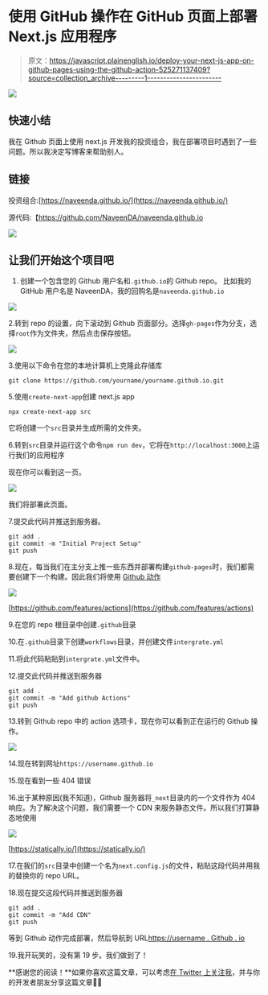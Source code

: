# 使用 GitHub 操作在 GitHub 页面上部署 Next.js 应用程序

> 原文：<https://javascript.plainenglish.io/deploy-your-next-js-app-on-github-pages-using-the-github-action-525271137409?source=collection_archive---------1----------------------->

![](img/911d4ceb266e41fcdc2125070690cd0f.png)

## 快速小结

我在 Github 页面上使用 next.js 开发我的投资组合，我在部署项目时遇到了一些问题。所以我决定写博客来帮助别人。

## **链接**

投资组合:[https://naveenda.github.io/](https://naveenda.github.io/)

源代码:【https://github.com/NaveenDA/naveenda.github.io 

![](img/54138dfae215f69d6186bb985cd0fd3e.png)

## 让我们开始这个项目吧

1.  创建一个包含您的 Github 用户名和`.github.io`的 Github repo。
    比如我的 GitHub 用户名是 NaveenDA，我的回购名是`naveenda.github.io`

![](img/2e0b365d90bc7572c0093ae5af667316.png)

2.转到 repo 的设置，向下滚动到 Github 页面部分。选择`gh-pages`作为分支，选择`root`作为文件夹，然后点击保存按钮。

![](img/6f08cd2a4827b0e57fb0c950435ddb89.png)

3.使用以下命令在您的本地计算机上克隆此存储库

```
git clone https://github.com/yourname/yourname.github.io.git
```

5.使用`create-next-app`创建 next.js app

```
npx create-next-app src
```

它将创建一个`src`目录并生成所需的文件夹。

6.转到`src`目录并运行这个命令`npm run dev`，它将在`http://localhost:3000`上运行我们的应用程序

现在你可以看到这一页。

![](img/c21f9b344ec2391716888fe690e9bdaf.png)

我们将部署此页面。

7.提交此代码并推送到服务器。

```
git add .
git commit -m "Initial Project Setup"
git push
```

8.现在，每当我们在主分支上推一些东西并部署构建`github-pages`时，我们都需要创建下一个构建。因此我们将使用 [Github 动作](https://github.com/features/actions)

![](img/5327649b6a8b977287d3438e8443c525.png)

[https://github.com/features/actions](https://github.com/features/actions)

9.在您的 repo 根目录中创建`.github`目录

10.在`.github`目录下创建`workflows`目录，并创建文件`intergrate.yml`

11.将此代码粘贴到`intergrate.yml`文件中。

12.提交此代码并推送到服务器

```
git add .
git commit -m "Add github Actions"
git push
```

13.转到 Github repo 中的 action 选项卡，现在你可以看到正在运行的 Github 操作。

![](img/2b2df1b071b615c7d93d903c0dfa5556.png)

14.现在转到网址`https://username.github.io`

15.现在看到一些 404 错误

16.出于某种原因(我不知道)，Github 服务器将`_next`目录内的一个文件作为 404 响应。为了解决这个问题，我们需要一个 CDN 来服务静态文件。所以我们打算静态地使用

![](img/a7aef39e56803a33355dbbf95060035e.png)

[https://statically.io/](https://statically.io/)

17.在我们的`src`目录中创建一个名为`next.config.js`的文件，粘贴这段代码并用我的替换你的 repo URL。

18.现在提交这段代码并推送到服务器

```
git add .
git commit -m "Add CDN"
git push
```

等到 Github 动作完成部署，然后导航到 URL[https://username . Github . io](https://username.github.io)

19.我开玩笑的，没有第 19 步。我们做到了！

**感谢您的阅读！**如果你喜欢这篇文章，可以考虑[在 Twitter 上关注我](https://twitter.com/NaveenDA_)，并与你的开发者朋友分享这篇文章🐋😀